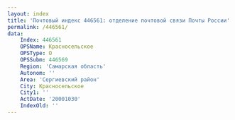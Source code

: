 ```yaml
---
layout: index
title: 'Почтовый индекс 446561: отделение почтовой связи Почты России'
permalink: /446561/
data:
    Index: 446561
    OPSName: Красносельское
    OPSType: О
    OPSSubm: 446569
    Region: 'Самарская область'
    Autonom: ''
    Area: 'Сергиевский район'
    City: Красносельское
    City1: ''
    ActDate: '20001030'
    IndexOld: ''
---
```

